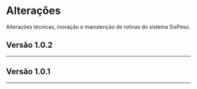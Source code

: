 # Alterações

Alterações técnicas, inovação e manutenção de rotinas do sistema SisPeso.

## Versão 1.0.2
---

## Versão 1.0.1
---
